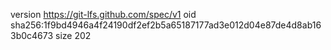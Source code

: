 version https://git-lfs.github.com/spec/v1
oid sha256:1f9bd4946a4f24190df2ef2b5a65187177ad3e012d04e87de4d8ab163b0c4673
size 202
